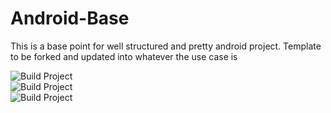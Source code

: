 # Android-Base
 This is a base point for well structured and pretty android project. Template to be forked and updated into whatever the use case is
 
 ![Build Project](https://github.com/slikasgiedrius/Android-Base/workflows/Build%20Project/badge.svg)  
 ![Build Project](https://github.com/slikasgiedrius/Android-Base/workflows/Unit%20Tests/badge.svg)  
 ![Build Project](https://github.com/slikasgiedrius/Android-Base/workflows/UI%20Tests/badge.svg)  
